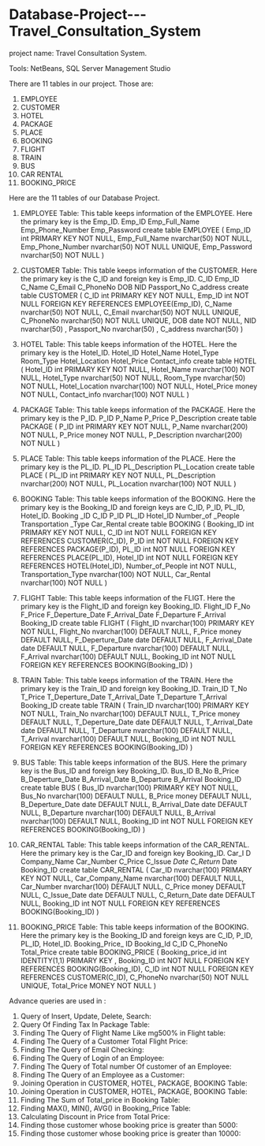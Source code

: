 # Database-Project---Travel_Consultation_System


project name: Travel Consultation System.

Tools: NetBeans, SQL Server Management Studio

There are 11 tables in our project. Those are:
1. EMPLOYEE
2. CUSTOMER
3. HOTEL
4. PACKAGE
5. PLACE
6. BOOKING
7. FLIGHT
8. TRAIN
9. BUS
10. CAR RENTAL
11. BOOKING_PRICE


Here are the 11 tables of our Database Project.

1. EMPLOYEE Table:
This table keeps information of the EMPLOYEE. Here the primary key is the Emp_ID.
Emp_ID
Emp_Full_Name
Emp_Phone_Number
Emp_Password
create table EMPLOYEE
(
Emp_ID int PRIMARY KEY NOT NULL,
Emp_Full_Name nvarchar(50) NOT NULL,
Emp_Phone_Number nvarchar(50) NOT NULL UNIQUE,
Emp_Password nvarchar(50) NOT NULL
)

2. CUSTOMER Table:
This table keeps information of the CUSTOMER. Here the primary key is the C_ID and foreign key is Emp_ID.
C_ID
Emp_ID
C_Name
C_Email
C_PhoneNo
DOB
NID
Passport_No
C_address
create table CUSTOMER
(
C_ID int PRIMARY KEY NOT NULL,
Emp_ID int NOT NULL FOREIGN KEY REFERENCES EMPLOYEE(Emp_ID),
C_Name nvarchar(50) NOT NULL,
C_Email nvarchar(50) NOT NULL UNIQUE,
C_PhoneNo nvarchar(50) NOT NULL UNIQUE,
DOB date NOT NULL,
NID nvarchar(50) ,
Passport_No nvarchar(50) ,
C_address nvarchar(50)
)

3. HOTEL Table:
This table keeps information of the HOTEL. Here the primary key is the Hotel_ID.
Hotel_ID
Hotel_Name
Hotel_Type
Room_Type
Hotel_Location
Hotel_Price
Contact_info
create table HOTEL
(
Hotel_ID int PRIMARY KEY NOT NULL,
Hotel_Name nvarchar(100) NOT NULL,
Hotel_Type nvarchar(50) NOT NULL,
Room_Type nvarchar(50) NOT NULL,
Hotel_Location nvarchar(100) NOT NULL,
Hotel_Price money NOT NULL,
Contact_info nvarchar(100) NOT NULL
)

4. PACKAGE Table:
This table keeps information of the PACKAGE. Here the primary key is the P_ID.
P_ID
P_Name
P_Price
P_Description
create table PACKAGE
(
P_ID int PRIMARY KEY NOT NULL,
P_Name nvarchar(200) NOT NULL,
P_Price money NOT NULL,
P_Description nvarchar(200) NOT NULL
)

5. PLACE Table:
This table keeps information of the PLACE. Here the primary key is the PL_ID.
PL_ID
PL_Description
PL_Location
create table PLACE
(
PL_ID int PRIMARY KEY NOT NULL,
PL_Description nvarchar(200) NOT NULL,
PL_Location nvarchar(100) NOT NULL
)

6. BOOKING Table:
This table keeps information of the BOOKING. Here the primary key is the Booking_ID and foreign keys are C_ID, P_ID, PL_ID, Hotel_ID.
Booking
_ID
C_ID
P_ID
PL_ID
Hotel_ID
Number_of
_People
Transportation
_Type
Car_Rental
create table BOOKING
(
Booking_ID int PRIMARY KEY NOT NULL,
C_ID int NOT NULL FOREIGN KEY REFERENCES CUSTOMER(C_ID),
P_ID int NOT NULL FOREIGN KEY REFERENCES PACKAGE(P_ID),
PL_ID int NOT NULL FOREIGN KEY REFERENCES PLACE(PL_ID),
Hotel_ID int NOT NULL FOREIGN KEY REFERENCES HOTEL(Hotel_ID), Number_of_People int NOT NULL,
Transportation_Type nvarchar(100) NOT NULL,
Car_Rental nvarchar(100) NOT NULL
)

7. FLIGHT Table:
This table keeps information of the FLIGT. Here the primary key is the Flight_ID and foreign key Booking_ID.
Flight_ID
F_No
F_Price
F_Deperture_Date
F_Arrival_Date
F_Departure
F_Arrival
Booking_ID
create table FLIGHT
(
Flight_ID nvarchar(100) PRIMARY KEY NOT NULL,
Flight_No nvarchar(100) DEFAULT NULL,
F_Price money DEFAULT NULL,
F_Deperture_Date date DEFAULT NULL,
F_Arrival_Date date DEFAULT NULL,
F_Departure nvarchar(100) DEFAULT NULL,
F_Arrival nvarchar(100) DEFAULT NULL,
Booking_ID int NOT NULL FOREIGN KEY REFERENCES BOOKING(Booking_ID)
)

8. TRAIN Table:
This table keeps information of the TRAIN. Here the primary key is the Train_ID and foreign key Booking_ID.
Train_ID
T_No
T_Price
T_Deperture_Date
T_Arrival_Date
T_Departure
T_Arrival
Booking_ID
create table TRAIN
(
Train_ID nvarchar(100) PRIMARY KEY NOT NULL,
Train_No nvarchar(100) DEFAULT NULL,
T_Price money DEFAULT NULL,
T_Deperture_Date date DEFAULT NULL,
T_Arrival_Date date DEFAULT NULL,
T_Departure nvarchar(100) DEFAULT NULL,
T_Arrival nvarchar(100) DEFAULT NULL,
Booking_ID int NOT NULL FOREIGN KEY REFERENCES BOOKING(Booking_ID)
)

9. BUS Table:
This table keeps information of the BUS. Here the primary key is the Bus_ID and foreign key Booking_ID.
Bus_ID
B_No
B_Price
B_Deperture_Date
B_Arrival_Date
B_Departure
B_Arrival
Booking_ID
create table BUS
(
Bus_ID nvarchar(100) PRIMARY KEY NOT NULL,
Bus_No nvarchar(100) DEFAULT NULL,
B_Price money DEFAULT NULL,
B_Deperture_Date date DEFAULT NULL,
B_Arrival_Date date DEFAULT NULL,
B_Departure nvarchar(100) DEFAULT NULL,
B_Arrival nvarchar(100) DEFAULT NULL,
Booking_ID int NOT NULL FOREIGN KEY REFERENCES BOOKING(Booking_ID)
)

10. CAR_RENTAL Table:
This table keeps information of the CAR_RENTAL. Here the primary key is the Car_ID and foreign key Booking_ID.
Car_I
D
Company_Name
Car_Number
C_Price
C_Issue
_Date
C_Return_
Date
Booking_ID
create table CAR_RENTAL
(
Car_ID nvarchar(100) PRIMARY KEY NOT NULL,
Car_Company_Name nvarchar(100) DEFAULT NULL,
Car_Number nvarchar(100) DEFAULT NULL,
C_Price money DEFAULT NULL,
C_Issue_Date date DEFAULT NULL,
C_Return_Date date DEFAULT NULL,
Booking_ID int NOT NULL FOREIGN KEY REFERENCES BOOKING(Booking_ID)
)

11. BOOKING_PRICE Table:
This table keeps information of the BOOKING. Here the primary key is the Booking_ID and foreign keys are C_ID, P_ID, PL_ID, Hotel_ID.
Booking_Price_ ID
Booking_Id
C_ID
C_PhoneNo
Total_Price
create table BOOKING_PRICE
(
Booking_price_id int IDENTITY(1,1) PRIMARY KEY ,
Booking_ID int NOT NULL FOREIGN KEY REFERENCES BOOKING(Booking_ID),
C_ID int NOT NULL FOREIGN KEY REFERENCES CUSTOMER(C_ID),
C_PhoneNo nvarchar(50) NOT NULL UNIQUE,
Total_Price MONEY NOT NULL
)


Advance queries are used in :
1. Query of Insert, Update, Delete, Search:
2. Query Of Finding Tax In Package Table:
3. Finding The Query of Flight Name Like mg500% in Flight table:
4. Finding The Query of a Customer Total Flight Price:
5. Finding The Query of Email Checking:
6. Finding The Query of Login of an Employee:
7. Finding The Query of Total number Of customer of an Employee:
8. Finding The Query of an Employee as a Customer:
9. Joining Operation in CUSTOMER, HOTEL, PACKAGE, BOOKING Table:
10. Joining Operation in CUSTOMER, HOTEL, PACKAGE, BOOKING Table:
11. Finding The Sum of Total_price in Booking Table:
12. Finding MAX(), MIN(), AVG() in Booking_Price Table:
13. Calculating Discount in Price from Total Price:
14. Finding those customer whose booking price is greater than 5000:
15. Finding those customer whose booking price is greater than 10000:

